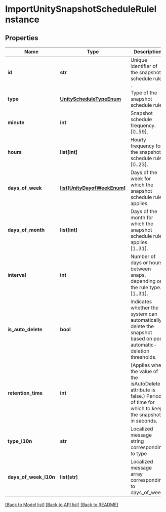 # ImportUnitySnapshotScheduleRuleInstance

## Properties
Name | Type | Description | Notes
------------ | ------------- | ------------- | -------------
**id** | **str** | Unique identifier of the snapshot schedule rule . | [optional] 
**type** | [**UnityScheduleTypeEnum**](UnityScheduleTypeEnum.md) | Type of the snapshot schedule rule. | [optional] 
**minute** | **int** | Snapshot schedule frequency.[0..59]. | [optional] 
**hours** | **list[int]** | Hourly frequency for the snapshot schedule rule.[0..23]. | [optional] 
**days_of_week** | [**list[UnityDayofWeekEnum]**](UnityDayofWeekEnum.md) | Days of the week for which the snapshot schedule rule applies. | [optional] 
**days_of_month** | **list[int]** | Days of the month for which the snapshot schedule rule applies. [1..31]. | [optional] 
**interval** | **int** | Number of days or hours between snaps, depending on the rule type. [1..31]. | [optional] 
**is_auto_delete** | **bool** | Indicates whether the system can automatically delete the snapshot based on pool automatic-deletion thresholds. | [optional] 
**retention_time** | **int** | (Applies when the value of the isAutoDelete attribute is false.) Period of time for which to keep the snapshot, in seconds. | [optional] 
**type_l10n** | **str** | Localized message string corresponding to type | [optional] 
**days_of_week_l10n** | **list[str]** | Localized message array corresponding to days_of_week | [optional] 

[[Back to Model list]](../README.md#documentation-for-models) [[Back to API list]](../README.md#documentation-for-api-endpoints) [[Back to README]](../README.md)


